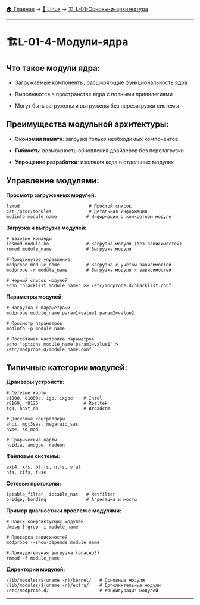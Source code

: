[🏠 Главная](../../README.md) → [🐧 Linux](../../README.md#-linux) → [🏗️ L-01-Основы-и-архитектура](../../README.md#-l-01-основы-и-архитектура)

---

# 🏗️L-01-4-Модули-ядра

## **Что такое модули ядра:**

- Загружаемые компоненты, расширяющие функциональность ядра

- Выполняются в пространстве ядра с полными привилегиями

- Могут быть загружены и выгружены без перезагрузки системы

## **Преимущества модульной архитектуры:**

- **Экономия памяти**: загрузка только необходимых компонентов

- **Гибкость**: возможность обновления драйверов без перезагрузки

- **Упрощение разработки**: изоляция кода в отдельных модулях



## **Управление модулями:**

**Просмотр загруженных модулей:**

  ```Shell
lsmod                          # Простой список
cat /proc/modules              # Детальная информация
modinfo module_name           # Информация о конкретном модуле
```

**Загрузка и выгрузка модулей:**

  ```Shell
# Базовые команды
insmod module.ko              # Загрузка модуля (без зависимостей)
rmmod module_name             # Выгрузка модуля

# Продвинутое управление
modprobe module_name          # Загрузка с учетом зависимостей
modprobe -r module_name       # Выгрузка модуля и зависимостей

# Черный список модулей
echo "blacklist module_name" >> /etc/modprobe.d/blacklist.conf
```

**Параметры модулей:**

```Shell
# Загрузка с параметрами
modprobe module_name param1=value1 param2=value2

# Просмотр параметров
modinfo -p module_name

# Постоянная настройка параметров
echo "options module_name param1=value1" > /etc/modprobe.d/module_name.conf
```

## **Типичные категории модулей:**

**Драйверы устройств:**

```Shell
# Сетевые карты
e1000, e1000e, igb, ixgbe    # Intel
r8169, r8125                 # Realtek
tg3, bnxt_en                 # Broadcom

# Дисковые контроллеры
ahci, mpt3sas, megaraid_sas
nvme, sd_mod

# Графические карты
nvidia, amdgpu, radeon
```

**Файловые системы:**

  ```Shell
ext4, xfs, btrfs, ntfs, vfat
nfs, cifs, fuse
```

**Сетевые протоколы:**

```Shell
iptable_filter, iptable_nat   # Netfilter
bridge, bonding               # Агрегация и мосты
```

**Пример диагностики проблем с модулями:**

```Shell
# Поиск конфликтующих модулей
dmesg | grep -i module_name

# Проверка зависимостей
modprobe --show-depends module_name

# Принудительная выгрузка (опасно!)
rmmod -f module_name
```

**Директории модулей:**

```Shell
/lib/modules/$(uname -r)/kernel/   # Основные модули
/lib/modules/$(uname -r)/extra/    # Дополнительные модули
/etc/modprobe.d/                   # Конфигурация модулей
```

---
